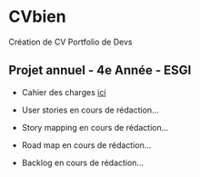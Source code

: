 # CVbien

Création de CV Portfolio de Devs

## Projet annuel - 4e Année - ESGI

- Cahier des charges [ici](https://github.com/JavaBetterThanPHP/CVbien/blob/master/Cahier_des_charges.md)

- User stories en cours de rédaction...

- Story mapping en cours de rédaction...

- Road map en cours de rédaction...

- Backlog en cours de rédaction...
